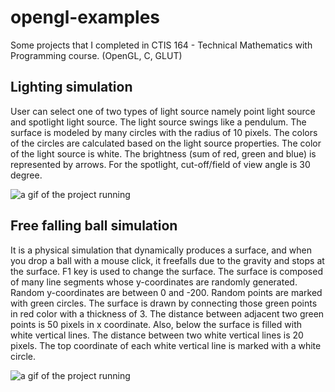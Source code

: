 # opengl-examples
Some projects that I completed in CTIS 164 - Technical Mathematics with Programming course. (OpenGL, C, GLUT)

## Lighting simulation
User can select one of two types of light source namely point light source and spotlight light source. The light source swings like a pendulum. The surface is modeled by many circles with the radius of 10 pixels. The colors of the circles are calculated based on the light source properties. The color of the light source is white. The brightness (sum of red, green and blue) is represented by arrows. For the spotlight, cut-off/field of view angle is 30 degree.

![a gif of the project running](https://media.giphy.com/media/fnjxjG5uqWhEwCp4s2/giphy.gif)

## Free falling ball simulation

It is a physical simulation that dynamically produces a surface, and when you drop a ball with a mouse click, it freefalls due to the gravity and stops at the surface. F1 key is used to change the surface. The surface is composed of many line segments whose y-coordinates are randomly generated. Random y-coordinates are between 0 and -200. Random points are marked with green circles. The surface is drawn by connecting those green points in red color with a thickness of 3. The distance between adjacent two green points is 50 pixels in x coordinate. Also, below the surface is filled with white vertical lines. The distance between two white vertical lines is 20 pixels. The top coordinate of each white vertical line is marked with a white circle.

![a gif of the project running](https://media.giphy.com/media/LwHbQT7ypoMlLbboR8/giphy.gif)
